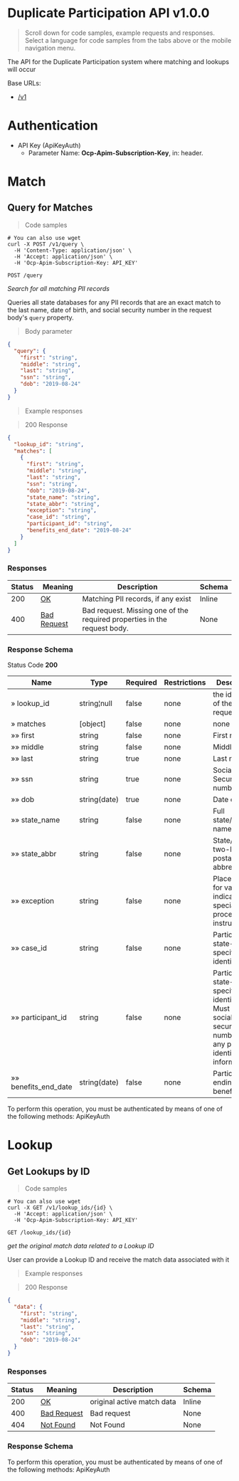 <!-- Generator: Widdershins v4.0.1 -->

<h1 id="duplicate-participation-api">Duplicate Participation API v1.0.0</h1>

> Scroll down for code samples, example requests and responses. Select a language for code samples from the tabs above or the mobile navigation menu.

The API for the Duplicate Participation system where matching and lookups will occur

Base URLs:

* <a href="/v1">/v1</a>

# Authentication

* API Key (ApiKeyAuth)
    - Parameter Name: **Ocp-Apim-Subscription-Key**, in: header. 

<h1 id="duplicate-participation-api-match">Match</h1>

## Query for Matches

<a id="opIdQuery for Matches"></a>

> Code samples

```shell
# You can also use wget
curl -X POST /v1/query \
  -H 'Content-Type: application/json' \
  -H 'Accept: application/json' \
  -H 'Ocp-Apim-Subscription-Key: API_KEY'

```

`POST /query`

*Search for all matching PII records*

Queries all state databases for any PII records that are an exact match to the last name, date of birth, and social security number in the request body's `query` property.

> Body parameter

```json
{
  "query": {
    "first": "string",
    "middle": "string",
    "last": "string",
    "ssn": "string",
    "dob": "2019-08-24"
  }
}
```

> Example responses

> 200 Response

```json
{
  "lookup_id": "string",
  "matches": [
    {
      "first": "string",
      "middle": "string",
      "last": "string",
      "ssn": "string",
      "dob": "2019-08-24",
      "state_name": "string",
      "state_abbr": "string",
      "exception": "string",
      "case_id": "string",
      "participant_id": "string",
      "benefits_end_date": "2019-08-24"
    }
  ]
}
```

<h3 id="query-for-matches-responses">Responses</h3>

|Status|Meaning|Description|Schema|
|---|---|---|---|
|200|[OK](https://tools.ietf.org/html/rfc7231#section-6.3.1)|Matching PII records, if any exist|Inline|
|400|[Bad Request](https://tools.ietf.org/html/rfc7231#section-6.5.1)|Bad request. Missing one of the required properties in the request body.|None|

<h3 id="query-for-matches-responseschema">Response Schema</h3>

Status Code **200**

|Name|Type|Required|Restrictions|Description|
|---|---|---|---|---|
|» lookup_id|string¦null|false|none|the identifier of the match request|
|» matches|[object]|false|none|none|
|»» first|string|false|none|First name|
|»» middle|string|false|none|Middle name|
|»» last|string|true|none|Last name|
|»» ssn|string|true|none|Social Security number|
|»» dob|string(date)|true|none|Date of birth|
|»» state_name|string|false|none|Full state/territory name|
|»» state_abbr|string|false|none|State/territory two-letter postal abbreviation|
|»» exception|string|false|none|Placeholder for value indicating special processing instructions|
|»» case_id|string|false|none|Participant's state-specific case identifier|
|»» participant_id|string|false|none|Participant's state-specific identifier. Must not be social security number or any personal identifiable information.|
|»» benefits_end_date|string(date)|false|none|Participant's ending benefits date|

<aside class="warning">
To perform this operation, you must be authenticated by means of one of the following methods:
ApiKeyAuth
</aside>

<h1 id="duplicate-participation-api-lookup">Lookup</h1>

## Get Lookups by ID

<a id="opIdGet Lookups by ID"></a>

> Code samples

```shell
# You can also use wget
curl -X GET /v1/lookup_ids/{id} \
  -H 'Accept: application/json' \
  -H 'Ocp-Apim-Subscription-Key: API_KEY'

```

`GET /lookup_ids/{id}`

*get the original match data related to a Lookup ID*

User can provide a Lookup ID and receive the match data associated with it

> Example responses

> 200 Response

```json
{
  "data": {
    "first": "string",
    "middle": "string",
    "last": "string",
    "ssn": "string",
    "dob": "2019-08-24"
  }
}
```

<h3 id="get-lookups-by-id-responses">Responses</h3>

|Status|Meaning|Description|Schema|
|---|---|---|---|
|200|[OK](https://tools.ietf.org/html/rfc7231#section-6.3.1)|original active match data|Inline|
|400|[Bad Request](https://tools.ietf.org/html/rfc7231#section-6.5.1)|Bad request|None|
|404|[Not Found](https://tools.ietf.org/html/rfc7231#section-6.5.4)|Not Found|None|

<h3 id="get-lookups-by-id-responseschema">Response Schema</h3>

<aside class="warning">
To perform this operation, you must be authenticated by means of one of the following methods:
ApiKeyAuth
</aside>

